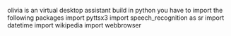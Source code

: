 olivia is an virtual desktop assistant build in python 
you have to import the following packages 
import pyttsx3
import speech_recognition as sr
import datetime
import wikipedia
import webbrowser
